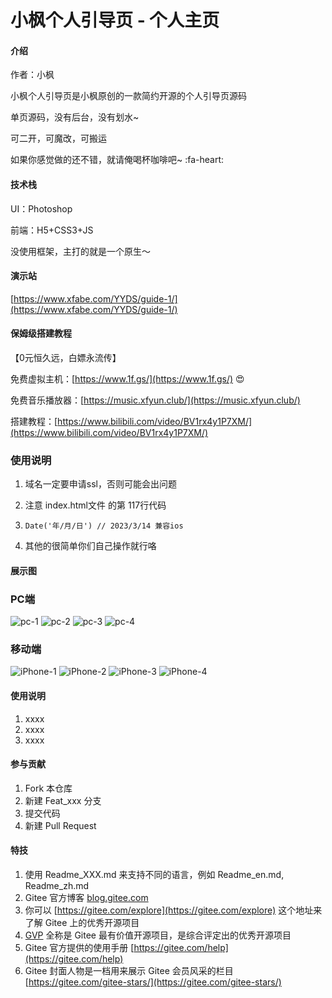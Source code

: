 # 小枫个人引导页 - 个人主页

#### 介绍

作者：小枫

小枫个人引导页是小枫原创的一款简约开源的个人引导页源码

单页源码，没有后台，没有划水~

可二开，可魔改，可搬运

如果你感觉做的还不错，就请俺喝杯咖啡吧~ :fa-heart: 

#### 技术栈

UI：Photoshop

前端：H5+CSS3+JS

没使用框架，主打的就是一个原生～

#### 演示站

[https://www.xfabe.com/YYDS/guide-1/](https://www.xfabe.com/YYDS/guide-1/)

#### 保姆级搭建教程
【0元恒久远，白嫖永流传】

免费虚拟主机：[https://www.1f.gs/](https://www.1f.gs/) :heart_eyes: 

免费音乐播放器：[https://music.xfyun.club/](https://music.xfyun.club/)

搭建教程：[https://www.bilibili.com/video/BV1rx4y1P7XM/](https://www.bilibili.com/video/BV1rx4y1P7XM/)

### 使用说明

1. 域名一定要申请ssl，否则可能会出问题

2. 注意 index.html文件 的第 117行代码

3. `Date('年/月/日') // 2023/3/14 兼容ios`

4. 其他的很简单你们自己操作就行咯
#### 展示图

### PC端

![pc-1](https://foruda.gitee.com/images/1678984278869465033/b0c225f7_8353399.jpeg "pc-1.jpg")
![pc-2](https://foruda.gitee.com/images/1678984298753252479/2f62292a_8353399.jpeg "pc2.jpg")
![pc-3](https://foruda.gitee.com/images/1678984315470547252/8cec34d0_8353399.jpeg "pc-3.jpg")
![pc-4](https://foruda.gitee.com/images/1678984330711619955/4fd8a445_8353399.jpeg "pc-4.jpg")

### 移动端

![iPhone-1](https://foruda.gitee.com/images/1678984513472085865/ffb4610b_8353399.jpeg "iPhone-1.jpg")
![iPhone-2](https://foruda.gitee.com/images/1678984557160099916/d4b9b352_8353399.jpeg "iPhone-2.jpg")
![iPhone-3](https://foruda.gitee.com/images/1678984575036579870/d6c3532c_8353399.jpeg "iPhone-3.jpg")
![iPhone-4](https://foruda.gitee.com/images/1678984587484062481/8c3ea35d_8353399.jpeg "iPhone-4.jpg")

#### 使用说明

1.  xxxx
2.  xxxx
3.  xxxx

#### 参与贡献

1.  Fork 本仓库
2.  新建 Feat_xxx 分支
3.  提交代码
4.  新建 Pull Request


#### 特技

1.  使用 Readme\_XXX.md 来支持不同的语言，例如 Readme\_en.md, Readme\_zh.md
2.  Gitee 官方博客 [blog.gitee.com](https://blog.gitee.com)
3.  你可以 [https://gitee.com/explore](https://gitee.com/explore) 这个地址来了解 Gitee 上的优秀开源项目
4.  [GVP](https://gitee.com/gvp) 全称是 Gitee 最有价值开源项目，是综合评定出的优秀开源项目
5.  Gitee 官方提供的使用手册 [https://gitee.com/help](https://gitee.com/help)
6.  Gitee 封面人物是一档用来展示 Gitee 会员风采的栏目 [https://gitee.com/gitee-stars/](https://gitee.com/gitee-stars/)
